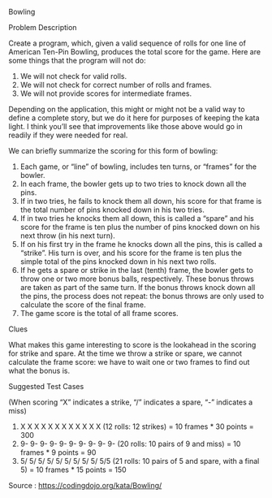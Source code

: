 Bowling

Problem Description

Create a program, which, given a valid sequence of rolls for one line of American Ten-Pin Bowling, produces the total score for the game. Here are some things that the program will not do:

1. We will not check for valid rolls.
2. We will not check for correct number of rolls and frames.
3. We will not provide scores for intermediate frames.

Depending on the application, this might or might not be a valid way to define a complete story, but we do it here for purposes of keeping the kata light. I think you’ll see that improvements like those above would go in readily if they were needed for real.

We can briefly summarize the scoring for this form of bowling:

1. Each game, or “line” of bowling, includes ten turns, or “frames” for the bowler.
2. In each frame, the bowler gets up to two tries to knock down all the pins.
3. If in two tries, he fails to knock them all down, his score for that frame is the total number of pins knocked down in his two tries.
4. If in two tries he knocks them all down, this is called a “spare” and his score for the frame is ten plus the number of pins knocked down on his next throw (in his next turn).
5. If on his first try in the frame he knocks down all the pins, this is called a “strike”. His turn is over, and his score for the frame is ten plus the simple total of the pins knocked down in his next two rolls.
6. If he gets a spare or strike in the last (tenth) frame, the bowler gets to throw one or two more bonus balls, respectively. These bonus throws are taken as part of the same turn. If the bonus throws knock down all the pins, the process does not repeat: the bonus throws are only used to calculate the score of the final frame.
7. The game score is the total of all frame scores.

Clues

What makes this game interesting to score is the lookahead in the scoring for strike and spare. At the time we throw a strike or spare, we cannot calculate the frame score: we have to wait one or two frames to find out what the bonus is.

Suggested Test Cases

(When scoring “X” indicates a strike, “/” indicates a spare, “-” indicates a miss)

1. X X X X X X X X X X X X (12 rolls: 12 strikes) = 10 frames * 30 points = 300
2. 9- 9- 9- 9- 9- 9- 9- 9- 9- 9- (20 rolls: 10 pairs of 9 and miss) = 10 frames * 9 points = 90
3. 5/ 5/ 5/ 5/ 5/ 5/ 5/ 5/ 5/ 5/5 (21 rolls: 10 pairs of 5 and spare, with a final 5) = 10 frames * 15 points = 150

Source : https://codingdojo.org/kata/Bowling/
